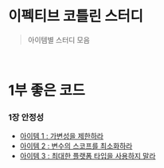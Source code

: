 # 이펙티브 코틀린 스터디
>아이템별 스터디 모음

<br>


# 1부 좋은 코드

### 1장 안정성
- [아이템 1 : 가변성을 제한하라](https://atg0606.tistory.com/11)
- [아이템 2 : 변수의 스코프를 최소화하라](https://atg0606.tistory.com/12)
- [아이템 3 : 최대한 플랫폼 타입을 사용하지 말라](https://atg0606.tistory.com/13)
